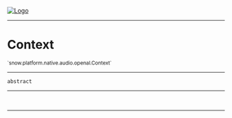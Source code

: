 
[![Logo](../../../../../../images/logo.png)](../../../../../../api/index.html)

---



<h1>Context</h1>
<small>`snow.platform.native.audio.openal.Context`</small>



---

`abstract`

---

&nbsp;
&nbsp;









---

&nbsp;
&nbsp;
&nbsp;
&nbsp;